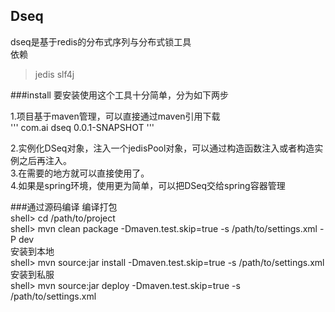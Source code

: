 Dseq
---
dseq是基于redis的分布式序列与分布式锁工具  
依赖  
> jedis
> slf4j

###install
要安装使用这个工具十分简单，分为如下两步

1.项目基于maven管理，可以直接通过maven引用下载  
'''
<dependency>
    <groupId>com.ai</groupId>
    <artifactId>dseq</artifactId>
    <version>0.0.1-SNAPSHOT</version>
</dependency>
'''

2.实例化DSeq对象，注入一个jedisPool对象，可以通过构造函数注入或者构造实例之后再注入。  
3.在需要的地方就可以直接使用了。  
4.如果是spring环境，使用更为简单，可以把DSeq交给spring容器管理  

###通过源码编译
编译打包  
	shell> cd /path/to/project  
	shell> mvn clean package -Dmaven.test.skip=true -s /path/to/settings.xml -P dev  
安装到本地  
	shell> mvn source:jar install -Dmaven.test.skip=true -s /path/to/settings.xml  
安装到私服  
	shell> mvn source:jar deploy -Dmaven.test.skip=true -s /path/to/settings.xml  
